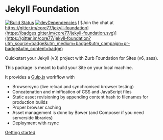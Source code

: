 # Jekyll Foundation

[![Build Status](https://travis-ci.org/core77/jekyll-foundation.svg)](https://travis-ci.org/core77/jekyll-foundation)
[![devDependencies](https://david-dm.org/core77/jekyll-foundation/dev-status.svg)](https://david-dm.org/core77/jekyll-foundation#info=devDependencies)
[![Join the chat at https://gitter.im/core77/jekyll-foundation](https://badges.gitter.im/core77/jekyll-foundation.svg)](https://gitter.im/core77/jekyll-foundation?utm_source=badge&utm_medium=badge&utm_campaign=pr-badge&utm_content=badge)

Quickstart your Jekyll (v3) project with Zurb Foundation for Sites (v6, sass).

This package is meant to build your Site on your local machine.

It provides a [Gulp.js](http://gulpjs.com/) workflow with

- Browsersync (live reload and synchronised browser testing)
- Concatenation and minification of CSS and JavaScript files
- Static asset revisioning by appending content hash to filenames for production builds
- Proper browser caching
- Asset management is done by Bower (and Composer if you need serverside libraries)  
- Deployment with rsync

[Getting started](https://github.com/core77/jekyll-foundation/wiki/Getting-started)
